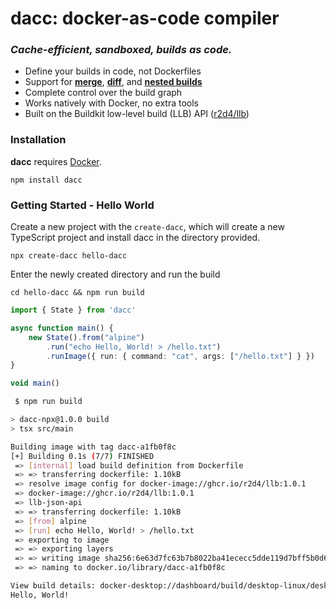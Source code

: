 # dacc: docker-as-code compiler

### _Cache-efficient, sandboxed, builds as code._

* Define your builds in code, not Dockerfiles
* Support for [__merge__](examples/merge.ts), [__diff__](examples/diff.ts), and [__nested builds__](examples/nested-builds.ts)
* Complete control over the  build graph
* Works natively with Docker, no extra tools
* Built on the Buildkit low-level build (LLB) API ([r2d4/llb](https://github.com/r2d4/llb))

### Installation
__dacc__ requires [Docker](https://www.docker.com).
```
npm install dacc
```
### Getting Started - Hello World
Create a new project with the `create-dacc`, which will create a new TypeScript project and install dacc in the directory provided.
```
npx create-dacc hello-dacc
```
Enter the newly created directory and run the build
```
cd hello-dacc && npm run build
```

```typescript main.ts
import { State } from 'dacc'

async function main() {
    new State().from("alpine")
        .run("echo Hello, World! > /hello.txt")
        .runImage({ run: { command: "cat", args: ["/hello.txt"] } })
}

void main()
```

```bash
 $ npm run build

> dacc-npx@1.0.0 build
> tsx src/main

Building image with tag dacc-a1fb0f8c
[+] Building 0.1s (7/7) FINISHED                                                                                                                          docker:desktop-linux
 => [internal] load build definition from Dockerfile                                                                                                                      0.0s
 => => transferring dockerfile: 1.10kB                                                                                                                                    0.0s
 => resolve image config for docker-image://ghcr.io/r2d4/llb:1.0.1                                                                                                        0.0s
 => docker-image://ghcr.io/r2d4/llb:1.0.1                                                                                                                          0.0s
 => llb-json-api                                                                                                                                                          0.0s
 => => transferring dockerfile: 1.10kB                                                                                                                                    0.0s
 => [from] alpine                                                                                                                                                         0.0s
 => [run] echo Hello, World! > /hello.txt                                                                                                                          0.0s
 => exporting to image                                                                                                                                                    0.0s
 => => exporting layers                                                                                                                                                   0.0s
 => => writing image sha256:6e63d7fc63b7b8022ba41ececc5dde119d7bff5b0d6fc16008fe2b19c7e23f8d                                                                              0.0s
 => => naming to docker.io/library/dacc-a1fb0f8c                                                                                                                          0.0s

View build details: docker-desktop://dashboard/build/desktop-linux/desktop-linux/qj27d9ecmb43wlsr9y4oddx4b
Hello, World!
```





